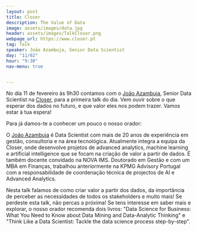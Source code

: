 ```yaml
---
layout: post
title: Closer
description: The Value of Data
image: assets/images/data.jpg
header: assets/images/TalkCloser.png
webpage_url: https://www.closer.pt
tag: Talk
speaker: João Azambuja, Senior Data Scientist
day: "11/02"
hour: "9:30"
nav-menu: true


---
```


No dia 11 de fevereiro às 9h30 contamos com o [João Azambuja](https://pt.linkedin.com/in/joaoazambuja), Senior Data Scientist na [Closer](https://www.closer.pt), para a primeira talk do dia. Vem ouvir sobre o que esperar dos dados no futuro, e que valor eles nos podem trazer. Vamos estar à tua espera!

Para já damos-te a conhecer um pouco o nosso orador:

O [João Azambuja](https://pt.linkedin.com/in/joaoazambuja) é Data Scientist com mais de 20 anos de experiência em gestão, consultoria e na área tecnológica. Atualmente integra a equipa da Closer, onde desenvolve projetos de advanced analytics, machine learning e artificial intelligence que se focam na criação de valor a partir de dados. É também docente convidado na NOVA IMS. Doutorado em Gestão e com um MBA em Finanças, trabalhou anteriormente na KPMG Advisory Portugal com a responsabilidade de coordenação técnica de projectos de AI e Advanced Analytics.

Nesta talk falamos de como criar valor a partir dos dados, da importância de perceber as necessidades de todos os stakeholders e muito mais! Se perdeste esta talk, não percas a próxima! Se tens interesse em saber mais e explorar, o nosso orador recomenda dois livros: "Data Science for Business: What You Need to Know about Data Mining and Data-Analytic Thinking" e "Think Like a Data Scientist: Tackle the data science process step-by-step".
